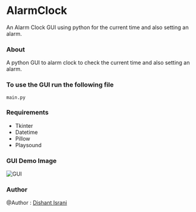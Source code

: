 # AlarmClock
An Alarm Clock GUI using python for the current time and also setting an alarm.


### About 
A python GUI to alarm clock to check the current time and also setting an alarm.


### To use the GUI run the following file 
```
main.py
```

### Requirements 
* Tkinter
* Datetime
* Pillow
* Playsound


### GUI Demo Image
![GUI](https://user-images.githubusercontent.com/67931219/141258894-23e12cd8-1609-4730-aa6d-5e482382c147.png)


### Author 
@Author : [Dishant Israni](https://github.com/DishantIsrani)
